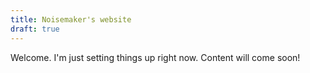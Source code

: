 ```yaml
---
title: Noisemaker's website
draft: true
---
```


Welcome. I'm just setting things up right now. Content will come soon!

<!--<iframe style="border: 0; width: 350px; height: 588px;" src="https://bandcamp.com/EmbeddedPlayer/album=783343609/size=large/bgcol=181a1b/linkcol=ba7906/transparent=true/" seamless><a href="https://noisemaster.bandcamp.com/album/funeral-ep">Funeral EP by Noisemaker</a></iframe>--!>